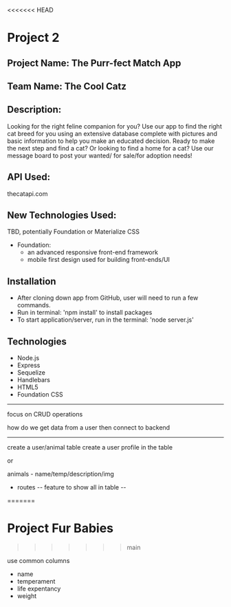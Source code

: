 <<<<<<< HEAD
# Project 2

## Project Name: The Purr-fect Match App

## Team Name: The Cool Catz

## Description: 
Looking for the right feline companion for you?  Use our app to find the right cat breed for you using
an extensive database complete with pictures and basic information to help you make an educated decision.  Ready to
make the next step and find a cat?  Or looking to find a home for a cat?  Use our message board to post your wanted/
for sale/for adoption needs!

## API Used: 
thecatapi.com

## New Technologies Used: 
TBD, potentially Foundation or Materialize CSS
- Foundation:
    - an advanced responsive front-end framework
    - mobile first design used for building front-ends/UI


## Installation
- After cloning down app from GitHub, user will need to run a few commands. 
- Run in terminal: 'npm install' to install packages
- To start application/server, run in the terminal: 'node server.js'


## Technologies
- Node.js
- Express
- Sequelize
- Handlebars
- HTML5
- Foundation CSS

********************************************************
focus on CRUD operations

how do we get data from a user then connect to backend

------

create a  user/animal table
create a user profile in the table

or

animals - name/temp/description/img

- routes
-- feature to show all in table
-- 







=======

# Project Fur Babies
>>>>>>> main


use common columns
- name
- temperament
- life expentancy
- weight
